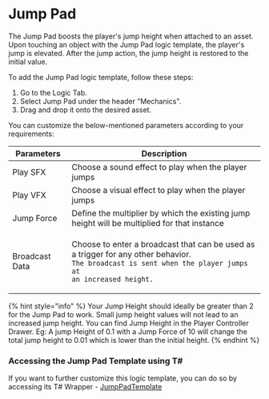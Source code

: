 # Jump Pad

The Jump Pad boosts the player's jump height when attached to an asset. Upon touching an object with the Jump Pad logic template, the player's jump is elevated. After the jump action, the jump height is restored to the initial value.

To add the Jump Pad logic template, follow these steps:

1. Go to the Logic Tab.
2. Select Jump Pad under the header "Mechanics".
3. Drag and drop it onto the desired asset.

You can customize the below-mentioned parameters according to your requirements:

| Parameters     | Description                                                                                                                                                                   |
| -------------- | ----------------------------------------------------------------------------------------------------------------------------------------------------------------------------- |
| Play SFX       | Choose a sound effect to play when the player jumps                                                                                                                           |
| Play VFX       | Choose a visual effect to play when the player jumps                                                                                                                          |
| Jump Force     | Define the multiplier by which the existing jump height will be multiplied for that instance                                                                                  |
| Broadcast Data | <p>Choose to enter a broadcast that can be used as a trigger for any other behavior. <br><code>The broadcast is sent when the player jumps at an increased height.</code></p> |

{% hint style="info" %}
Your Jump Height should ideally be greater than 2 for the Jump Pad to work. Small jump height values will not lead to an increased jump height. You can find Jump Height in the Player Controller Drawer. Eg: A jump Height of 0.1 with a Jump Force of 10 will change the total jump height to 0.01 which is lower than the initial height.
{% endhint %}

### Accessing the Jump Pad Template using T\#

If you want to further customize this logic template, you can do so by accessing its T# Wrapper - [JumpPadTemplate](../../coding-using-t/t-logic-template-wrappers.md#jumppadtemplate)
